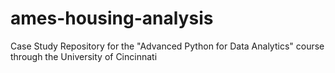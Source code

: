 # ames-housing-analysis
Case Study Repository for the "Advanced Python for Data Analytics" course through the University of Cincinnati
